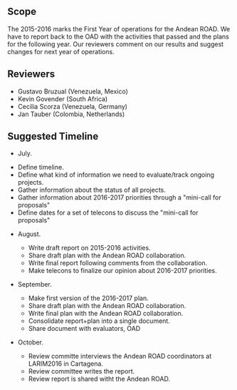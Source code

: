 ## Scope

The 2015-2016 marks the First Year of operations for the Andean
ROAD. We have to report back to the OAD with the  activities that
passed and the plans for the following year. Our reviewers comment on
our results and suggest changes for next year of operations. 
 

## Reviewers

* Gustavo Bruzual (Venezuela, Mexico)  
* Kevin Govender (South Africa)
* Cecilia Scorza (Venezuela, Germany)  
* Jan Tauber (Colombia, Netherlands)  

## Suggested Timeline 

* July. 
 - Define timeline.   
 - Define what kind of information we need to evaluate/track ongoing
 projects. 
 - Gather information about the status of all projects.
 - Gather information about 2016-2017 priorities through a "mini-call
 for proposals" 
 - Define dates for a set of telecons to discuss the "mini-call for proposals"


* August. 
  - Write draft report on 2015-2016 activities. 
  - Share draft plan with the Andean ROAD collaboration.
  - Write final report following comments from the
  collaboration.  
  - Make telecons to finalize our opinion about 2016-2017 priorities. 

* September. 
  - Make first version of the 2016-2017 plan.
  - Share draft plan with the Andean ROAD collaboration.    
  - Write final plan with the Andean ROAD collaboration.    
  - Consolidate report+plan into a single document.
  - Share document with evaluators, OAD 

* October. 
  - Review committe interviews the Andean ROAD coordinators at
  LARIM2016 in Cartagena. 
  - Review committee writes the report.
  - Review report is shared witht the Andean ROAD.